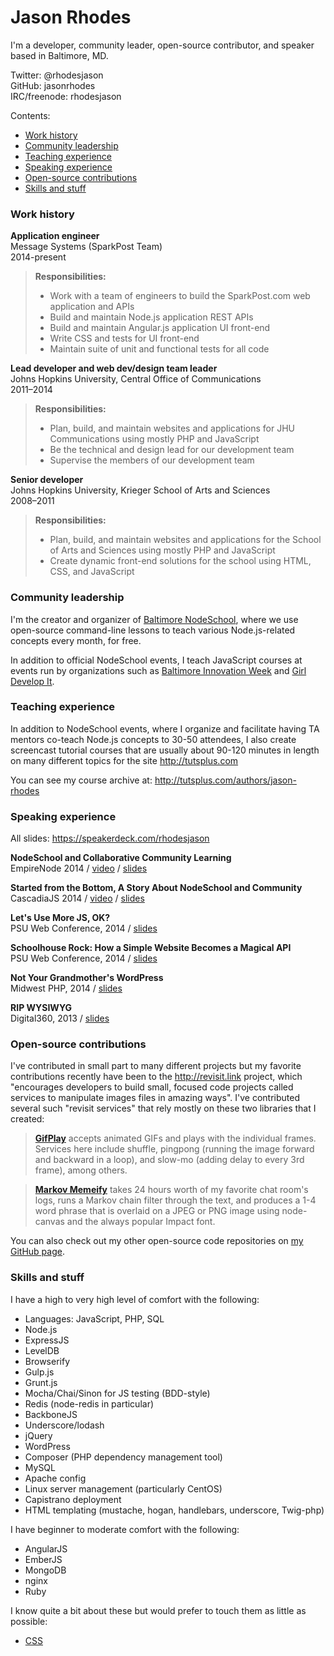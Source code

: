 # Jason Rhodes
I'm a developer, community leader, open-source contributor, and speaker based in Baltimore,&nbsp;MD. 

Twitter: @rhodesjason  
GitHub: jasonrhodes  
IRC/freenode: rhodesjason

Contents:
* [Work history](#work-history)
* [Community leadership](#community-leadership)
* [Teaching experience](#teaching-experience)
* [Speaking experience](#speaking-experience)
* [Open-source contributions](#open-source-contributions)
* [Skills and stuff](#skills-and-stuff)


### Work history

**Application engineer**  
Message Systems (SparkPost Team)  
2014-present

> **Responsibilities:**
>
> * Work with a team of engineers to build the SparkPost.com web application and APIs
> * Build and maintain Node.js application REST APIs
> * Build and maintain Angular.js application UI front-end
> * Write CSS and tests for UI front-end
> * Maintain suite of unit and functional tests for all code

**Lead developer and web dev/design team leader**   
Johns Hopkins University, Central Office of Communications  
2011–2014

> **Responsibilities:**
> 
> * Plan, build, and maintain websites and applications for JHU Communications using mostly PHP and JavaScript
> * Be the technical and design lead for our development team
> * Supervise the members of our development team

**Senior developer**  
Johns Hopkins University, Krieger School of Arts and Sciences  
2008–2011

> **Responsibilities:**
>
> * Plan, build, and maintain websites and applications for the School of Arts and Sciences using mostly PHP and JavaScript
> * Create dynamic front-end solutions for the school using HTML, CSS, and JavaScript

### Community leadership

I'm the creator and organizer of [Baltimore NodeSchool](http://nodeschool.io/baltimore), where we use open-source command-line lessons to teach various Node.js-related concepts every month, for free.

In addition to official NodeSchool events, I teach JavaScript courses at events run by organizations such as [Baltimore Innovation Week](http://2014.baltimoreinnovationweek.com/events/dev_day-2) and [Girl Develop It](http://www.girldevelopit.com/). 

### Teaching experience

In addition to NodeSchool events, where I organize and facilitate having TA mentors co-teach Node.js concepts to 30-50 attendees, I also create screencast tutorial courses that are usually about 90-120 minutes in length on many different topics for the site http://tutsplus.com

You can see my course archive at: http://tutsplus.com/authors/jason-rhodes

### Speaking experience

All slides: https://speakerdeck.com/rhodesjason

**NodeSchool and Collaborative Community Learning**  
EmpireNode 2014 / [video](https://www.youtube.com/watch?list=PL31ehRjJCA6Fh_l4jd-0neUKLUDwycZK8&v=mMbiHX2bmbA) / [slides](https://speakerdeck.com/rhodesjason/nodeschool-is-osccl)

**Started from the Bottom, A Story About NodeSchool and Community**  
CascadiaJS 2014 / [video](https://www.youtube.com/watch?v=XsmvTnOLwhk&list=UUIP244iNzbn4iEkDOgczvcQ) /  [slides](https://speakerdeck.com/jasonrhodes/started-from-the-bottom)

**Let's Use More JS, OK?**  
PSU Web Conference, 2014 / [slides](https://speakerdeck.com/jasonrhodes/lets-use-more-javascript-ok)

**Schoolhouse Rock: How a Simple Website Becomes a Magical API**   
PSU Web Conference, 2014 / [slides](https://speakerdeck.com/jasonrhodes/schoolhouse-rock-how-a-simple-website-becomes-a-magical-api)

**Not Your Grandmother's WordPress**  
Midwest PHP, 2014 / [slides](https://speakerdeck.com/jasonrhodes/not-your-grandmothers-wordpress-v2-midwestphp)

**RIP WYSIWYG**  
Digital360, 2013 / [slides](https://speakerdeck.com/jasonrhodes/rip-wysiwyg)

### Open-source contributions

I've contributed in small part to many different projects but my favorite contributions recently have been to the http://revisit.link project, which "encourages developers to build small, focused code projects called services to manipulate images files in amazing ways". I've contributed several such "revisit services" that rely mostly on these two libraries that I created:

> [**GifPlay**](https://github.com/jasonrhodes/revisit-gifplay) accepts animated GIFs and plays with the individual frames. Services here include shuffle, pingpong (running the image forward and backward in a loop), and slow-mo (adding delay to every 3rd frame), among others.

> [**Markov Memeify**](https://github.com/jasonrhodes/meatspace-markov-memeify) takes 24 hours worth of my favorite chat room's logs, runs a Markov chain filter through the text, and produces a 1-4 word phrase that is overlaid on a JPEG or PNG image using node-canvas and the always popular Impact font.

You can also check out my other open-source code repositories on [my GitHub page](http://github.com/jasonrhodes?tab=repositories).

### Skills and stuff

I have a high to very high level of comfort with the following:

* Languages: JavaScript, PHP, SQL
* Node.js
* ExpressJS
* LevelDB
* Browserify
* Gulp.js
* Grunt.js
* Mocha/Chai/Sinon for JS testing (BDD-style)
* Redis (node-redis in particular)
* BackboneJS
* Underscore/lodash
* jQuery
* WordPress
* Composer (PHP dependency management tool)
* MySQL
* Apache config
* Linux server management (particularly CentOS)
* Capistrano deployment
* HTML templating (mustache, hogan, handlebars, underscore, Twig-php)

I have beginner to moderate comfort with the following:

* AngularJS
* EmberJS
* MongoDB
* nginx
* Ruby

I know quite a bit about these but would prefer to touch them as little as possible:

* [CSS](https://medium.com/cool-code-pal/a-call-for-web-developers-to-deprecate-their-css-1f6430781393)
